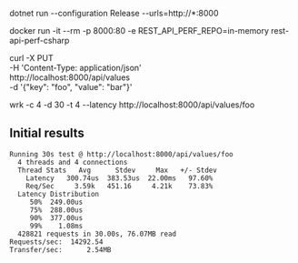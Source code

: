 dotnet run --configuration Release --urls=http://*:8000

docker run -it --rm -p 8000:80 -e REST_API_PERF_REPO=in-memory rest-api-perf-csharp

curl -X PUT \
  -H 'Content-Type: application/json' \
  http://localhost:8000/api/values \
  -d '{"key": "foo", "value": "bar"}'

wrk -c 4 -d 30 -t 4 --latency http://localhost:8000/api/values/foo

## Initial results

```
Running 30s test @ http://localhost:8000/api/values/foo
  4 threads and 4 connections
  Thread Stats   Avg      Stdev     Max   +/- Stdev
    Latency   300.74us  383.53us  22.00ms   97.60%
    Req/Sec     3.59k   451.16     4.21k    73.83%
  Latency Distribution
     50%  249.00us
     75%  288.00us
     90%  377.00us
     99%    1.08ms
  428821 requests in 30.00s, 76.07MB read
Requests/sec:  14292.54
Transfer/sec:      2.54MB
```

